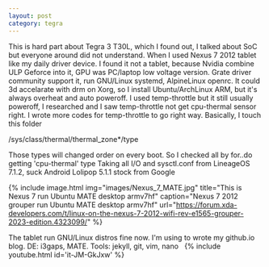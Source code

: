 ```yaml
---
layout: post 
category: tegra 
---
```


<!-- Return to Top -->
<a href="javascript:" id="return-to-top"><i class="fa fa-angle-double-up fa-stack-1x fa-inverse up-arrow"></i></a>

This is hard part about Tegra 3 T30L, which I found out, I talked about SoC but everyone around did not understand.
When I used Nexus 7 2012 tablet like my daily driver device. I found it not a tablet, because Nvidia combine ULP Geforce into it, GPU was PC/laptop low voltage version.
Grate driver community support it, run GNU/Linux systemd, AlpineLinux openrc. It could 3d accelarate with drm on Xorg, so I install Ubuntu/ArchLinux ARM, but it's always overheat and auto poweroff.
I used temp-throttle but it still usually poweroff, I researched and I saw temp-throttle not get cpu-thermal sensor right.
I wrote more codes for temp-throttle to go right way. Basically, I touch this folder

/sys/class/thermal/thermal_zone*/type

Those types will changed order on every boot. So I checked all by for..do getting 'cpu-thermal' type
Taking all I/O and sysctl.conf from LineageOS 7.1.2, suck Android Lolipop 5.1.1 stock from Google

{% include image.html
            img="images/Nexus_7_MATE.jpg"
            title="This is Nexus 7 run Ubuntu MATE desktop armv7hf"
            caption="Nexus 7 2012 grouper run Ubuntu MATE desktop armv7hf" 
            url="https://forum.xda-developers.com/t/linux-on-the-nexus-7-2012-wifi-rev-e1565-grouper-2023-edition.4323099/" %}

The tablet run GNU/Linux distros fine now. I'm using to wrote my github.io blog.
DE: i3gaps, MATE.
Tools: jekyll, git, vim, nano
&nbsp;
{% include youtube.html id='it-JM-GkJxw' %}

<script>
    // ===== Scroll to Top ==== 
$(window).scroll(function() {
    if ($(this).scrollTop() >= 50) {        // If page is scrolled more than 50px
        $('#return-to-top').fadeIn(200);    // Fade in the arrow
    } else {
        $('#return-to-top').fadeOut(200);   // Else fade out the arrow
    }
});
$('#return-to-top').click(function() {      // When arrow is clicked
    $('body,html').animate({
        scrollTop : 0                       // Scroll to top of body
    }, 500);
});
</script>
